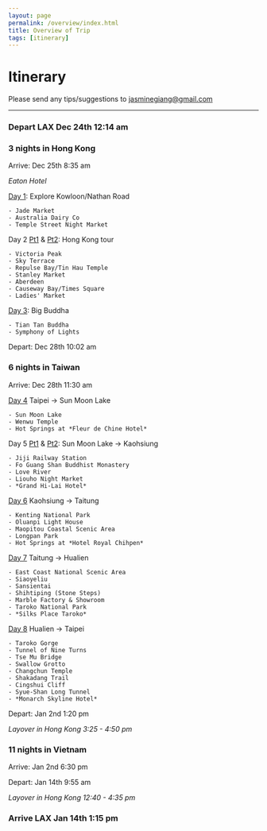```yaml
---
layout: page
permalink: /overview/index.html
title: Overview of Trip
tags: [itinerary]
---
```


# Itinerary

Please send any tips/suggestions to <a href="mailto:{{ site.social.email}}">jasminegiang@gmail.com</a> 

---

### Depart LAX Dec 24th 12:14 am

### **3 nights in Hong Kong**
Arrive: Dec 25th 8:35 am

*Eaton Hotel*

[Day 1](http://jmoney.rocks/asia/hong%20kong/hong-kong-1/): Explore Kowloon/Nathan Road
    
    - Jade Market
    - Australia Dairy Co
    - Temple Street Night Market

Day 2 [Pt1](http://jmoney.rocks/asia/hong%20kong/hong-kong-2-pt1/)  &  [Pt2](http://jmoney.rocks/asia/hong%20kong/hong-kong-2-pt2/): Hong Kong tour
    
    - Victoria Peak
    - Sky Terrace
    - Repulse Bay/Tin Hau Temple
    - Stanley Market
    - Aberdeen
    - Causeway Bay/Times Square
    - Ladies' Market

[Day 3](http://jmoney.rocks/asia/hong%20kong/hong-kong-3/): Big Buddha

    - Tian Tan Buddha
    - Symphony of Lights

Depart: Dec 28th 10:02 am

### **6 nights in Taiwan**
Arrive: Dec 28th 11:30 am

[Day 4](http://jmoney.rocks/asia/taiwan/taiwan-1/) Taipei -> Sun Moon Lake

    - Sun Moon Lake
    - Wenwu Temple
    - Hot Springs at *Fleur de Chine Hotel*

Day 5 [Pt1](http://jmoney.rocks/asia/taiwan/taiwan-2-pt1/)  &  [Pt2](http://jmoney.rocks/asia//taiwan/taiwan-2-pt2/): Sun Moon Lake -> Kaohsiung

    - Jiji Railway Station
    - Fo Guang Shan Buddhist Monastery
    - Love River
    - Liouho Night Market
    - *Grand Hi-Lai Hotel*

[Day 6]() Kaohsiung -> Taitung

    - Kenting National Park
    - Oluanpi Light House
    - Maopitou Coastal Scenic Area
    - Longpan Park
    - Hot Springs at *Hotel Royal Chihpen*

[Day 7]() Taitung -> Hualien

    - East Coast National Scenic Area
    - Siaoyeliu
    - Sansientai
    - Shihtiping (Stone Steps)
    - Marble Factory & Showroom
    - Taroko National Park
    - *Silks Place Taroko*

[Day 8]() Hualien -> Taipei
    
    - Taroko Gorge
    - Tunnel of Nine Turns
    - Tse Mu Bridge
    - Swallow Grotto
    - Changchun Temple
    - Shakadang Trail
    - Cingshui Cliff
    - Syue-Shan Long Tunnel
    - *Monarch Skyline Hotel*

Depart: Jan 2nd 1:20 pm

*Layover in Hong Kong 3:25 - 4:50 pm*

### **11 nights in Vietnam**
Arrive: Jan 2nd 6:30 pm

Depart: Jan 14th 9:55 am

*Layover in Hong Kong 12:40 - 4:35 pm*

### Arrive LAX Jan 14th 1:15 pm

